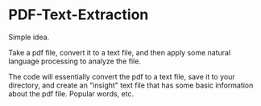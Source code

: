 # PDF-Text-Extraction

Simple idea.  

Take a pdf file, convert it to a text file, and then apply some natural language processing to analyze the file.

The code will essentially convert the pdf to a text file, save it to your directory, and create an "insight" text file that has some basic information about the pdf file.  Popular words, etc. 
